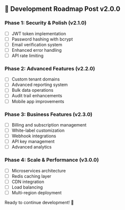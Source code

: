 ## 🎯 Development Roadmap Post v2.0.0

### Phase 1: Security & Polish (v2.1.0)
- [ ] JWT token implementation  
- [ ] Password hashing with bcrypt
- [ ] Email verification system
- [ ] Enhanced error handling
- [ ] API rate limiting

### Phase 2: Advanced Features (v2.2.0)  
- [ ] Custom tenant domains
- [ ] Advanced reporting system
- [ ] Bulk data operations
- [ ] Audit trail enhancements
- [ ] Mobile app improvements

### Phase 3: Business Features (v2.3.0)
- [ ] Billing and subscription management
- [ ] White-label customization  
- [ ] Webhook integrations
- [ ] API key management
- [ ] Advanced analytics

### Phase 4: Scale & Performance (v3.0.0)
- [ ] Microservices architecture
- [ ] Redis caching layer
- [ ] CDN integration
- [ ] Load balancing
- [ ] Multi-region deployment

Ready to continue development! 🚀
